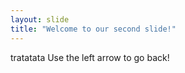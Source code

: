 ```yaml
---
layout: slide
title: "Welcome to our second slide!"
---
```

tratatata
Use the left arrow to go back!
